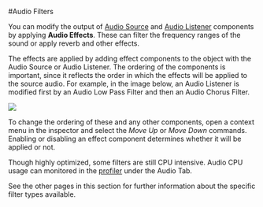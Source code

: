 #Audio Filters

You can modify the output of [Audio Source](class-AudioSource) and [Audio Listener](class-AudioListener) components by applying __Audio Effects__. These can filter the frequency ranges of the sound or apply reverb and other effects.

The effects are applied by adding effect components to the object with the Audio Source or Audio Listener. The ordering of the components is important, since it reflects the order in which the effects will be applied to the source audio. For example, in the image below, an Audio Listener is modified first by an Audio Low Pass Filter and then an Audio Chorus Filter.

![](../uploads/Main/FilterGraph1.png) 

To change the ordering of these and any other components, open a context menu in the inspector and select the _Move Up_ or _Move Down_ commands. Enabling or disabling an effect component determines whether it will be applied or not.

Though highly optimized, some filters are still CPU intensive. Audio CPU usage can monitored in the [profiler](Profiler) under the Audio Tab.

See the other pages in this section for further information about the specific filter types available.